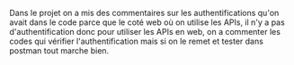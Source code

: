 Dans le projet on a mis des commentaires sur les authentifications qu'on avait dans le code parce que le coté web où on utilise les APIs, il n'y a pas d'authentification donc pour utiliser les APIs en web, on a commenter les codes qui vérifier l'authentification mais si on le remet et tester dans postman tout marche bien.


